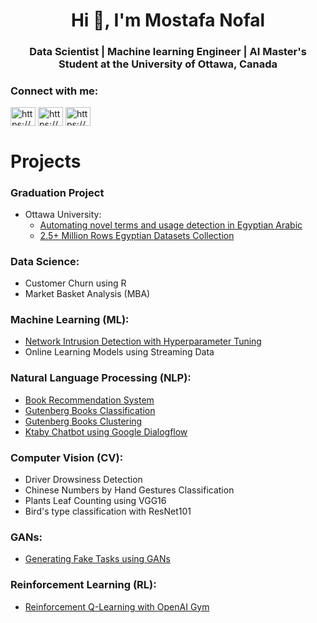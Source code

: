 <h1 align="center">Hi 👋, I'm Mostafa Nofal</h1>
<h3 align="center"> Data Scientist | Machine learning Engineer | AI Master's Student at the University of Ottawa, Canada</h3>

<h3 align="left">Connect with me:</h3>
<p align="left">
<a href="https://bit.ly/MostafaNofalLinkedin" target="blank"><img align="center" src="https://raw.githubusercontent.com/rahuldkjain/github-profile-readme-generator/master/src/images/icons/Social/linked-in-alt.svg" alt="https://bit.ly/MostafaNofalLinkedin" height="30" width="40" /></a>
<a href="https://bit.ly/MostafaNofalKaggle" target="blank"><img align="center" src="https://raw.githubusercontent.com/rahuldkjain/github-profile-readme-generator/master/src/images/icons/Social/kaggle.svg" alt="https://bit.ly/MostafaNofalKaggle" height="30" width="40" /></a>
<a href="https://bit.ly/MostafaNofalHackerrank" target="blank"><img align="center" src="https://raw.githubusercontent.com/rahuldkjain/github-profile-readme-generator/master/src/images/icons/Social/hackerrank.svg" alt="https://bit.ly/MostafaNofalHackerrank" height="30" width="40" /></a>
</p>

# Projects
### Graduation Project

- Ottawa University:
  - [Automating novel terms and usage detection in Egyptian Arabic](https://github.com/Mostafanofal453/Automating-Novel-Terms-in-Egyptian-Arabic)
  - [2.5+ Million Rows Egyptian Datasets Collection](https://github.com/Mostafanofal453/2.5-Million-Rows-Egyptian-Datasets-Collection)

### Data Science:

- Customer Churn using R
- Market Basket Analysis (MBA)

### Machine Learning (ML):
- [Network Intrusion Detection with Hyperparameter Tuning](https://github.com/Mostafanofal453/Network-Intrusion-Detection-with-Hyperparameter-Tuning)
- Online Learning Models using Streaming Data

### Natural Language Processing (NLP):
- [Book Recommendation System](https://github.com/Mostafanofal453/Book-Recommendation-System)
- [Gutenberg Books Classification](https://github.com/Mostafanofal453/Gutenberg-Books-Classification)
- [Gutenberg Books Clustering](https://github.com/Mostafanofal453/Gutenberg-Books-Clustering)
- [Ktaby Chatbot using Google Dialogflow](https://github.com/Mostafanofal453/Ktaby-Chatbot-using-Google-Dialogflow)

### Computer Vision (CV):
- Driver Drowsiness Detection
- Chinese Numbers by Hand Gestures Classification
- Plants Leaf Counting using VGG16
- Bird's type classification with ResNet101

### GANs:
- [Generating Fake Tasks using GANs](https://github.com/Mostafanofal453/Generating-Fake-Tasks-using-GANs)

### Reinforcement Learning (RL):
- [Reinforcement Q-Learning with OpenAI Gym](https://github.com/Mostafanofal453/Reinforcement-Q-Learning-with-OpenAI-Gym)
